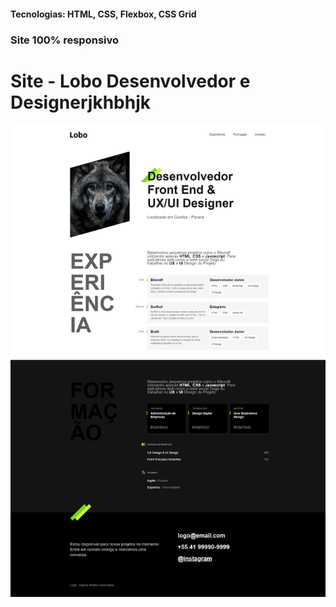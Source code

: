 <h4>Tecnologias: HTML, CSS, Flexbox, CSS Grid</h4>
<h3>Site 100% responsivo</h3>

# Site - Lobo Desenvolvedor e Designerjkhbhjk
<img src="https://github.com/dieegobs/Lobo---Desenvolvedor-e-Designer/blob/main/img/lobo.png?raw=true"/>
